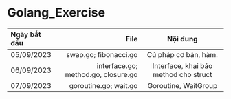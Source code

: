 # Golang_Exercise

Ngày bắt đầu | File | Nội dung
| :--- | ---: | :---:
05/09/2023  | swap.go; fibonacci.go | Cú pháp cơ bản, hàm.
06/09/2023  | interface.go; method.go, closure.go | Interface, khai báo method cho struct
07/09/2023  | goroutine.go; wait.go | Goroutine, WaitGroup
